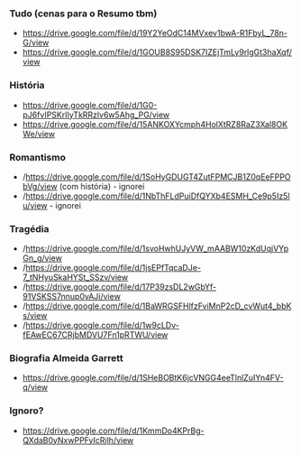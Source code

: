 ### Tudo (cenas para o Resumo tbm)
- https://drive.google.com/file/d/19Y2YeOdC14MVxev1bwA-R1FbyL_78n-G/view
- https://drive.google.com/file/d/1GOUB8S95DSK7IZEjTmLy9rlgGt3haXqf/view

### História
- https://drive.google.com/file/d/1G0-pJ6fvIPSKrlIyTkRRzlv6w5Ahg_PG/view
- https://drive.google.com/file/d/15ANKOXYcmph4HolXtRZ8RaZ3Xal8OKWe/view
### Romantismo
- /https://drive.google.com/file/d/1SoHyGDUGT4ZutFPMCJB1Z0qEeFPPObVg/view (com história) - ignorei
- /https://drive.google.com/file/d/1NbThFLdPuiDfQYXb4ESMH_Ce9p5Iz5lu/view - ignorei
### Tragédia
- /https://drive.google.com/file/d/1svoHwhUJyVW_mAABW10zKdUqjVYpGn_g/view
- /https://drive.google.com/file/d/1jsEPfTqcaDJe-7_tNHyuSkaHYSt_SSzv/view
- /https://drive.google.com/file/d/17P39zsDL2wGbYf-91VSKSS7nnup0vAJi/view
- /https://drive.google.com/file/d/1BaWRGSFHlfzFviMnP2cD_cvWut4_bbKs/view
- /https://drive.google.com/file/d/1w9cLDv-fEAwEC67CRjbMDVU7Fn1pRTWU/view
### Biografia Almeida Garrett
- https://drive.google.com/file/d/1SHeBOBtK6jcVNGG4eeTlnlZuIYn4FV-q/view

### Ignoro?
- https://drive.google.com/file/d/1KmmDo4KPrBg-QXdaB0yNxwPPFyIcRjlh/view